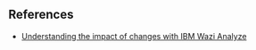 

## References

- [Understanding the impact of changes with IBM Wazi Analyze](https://www.ibm.com/docs/en/wdfrhcw/1.4.0?topic=understanding-impact-changes-wazi-analyze)